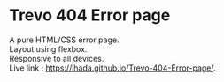 # Trevo 404 Error page
A pure HTML/CSS error page.\
Layout using flexbox.\
Responsive to all devices.\
Live link : https://lhada.github.io/Trevo-404-Error-page/.

